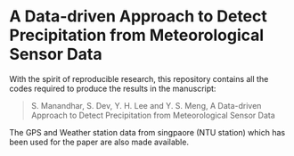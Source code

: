 # A Data-driven Approach to Detect Precipitation from Meteorological Sensor Data

With the spirit of reproducible research, this repository contains all the codes required to produce the results in the manuscript: 

> S. Manandhar, S. Dev, Y. H. Lee and Y. S. Meng, A Data-driven Approach to Detect Precipitation from Meteorological Sensor Data

The GPS and Weather station data from singpaore (NTU station) which has been used for the paper are also made available.


